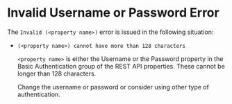 # Invalid Username or Password Error

The `Invalid (<property name>)` error is issued in the following situation:

* `(<property name>) cannot have more than 128 characters`

  `<property name>` is either the Username or the Password property in the Basic Authentication group of the REST API properties. These cannot be longer than 128 characters.

  Change the username or password or consider using other type of authentication.

